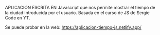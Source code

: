 APLICACIÓN ESCRITA EN Javascript que nos permite mostrar el tiempo de la ciudad introducida por el usuario.
Basada en el curso de JS de Sergie Code en YT.

Se puede probar en la web: https://aplicacion-tiempo-js.netlify.app/
